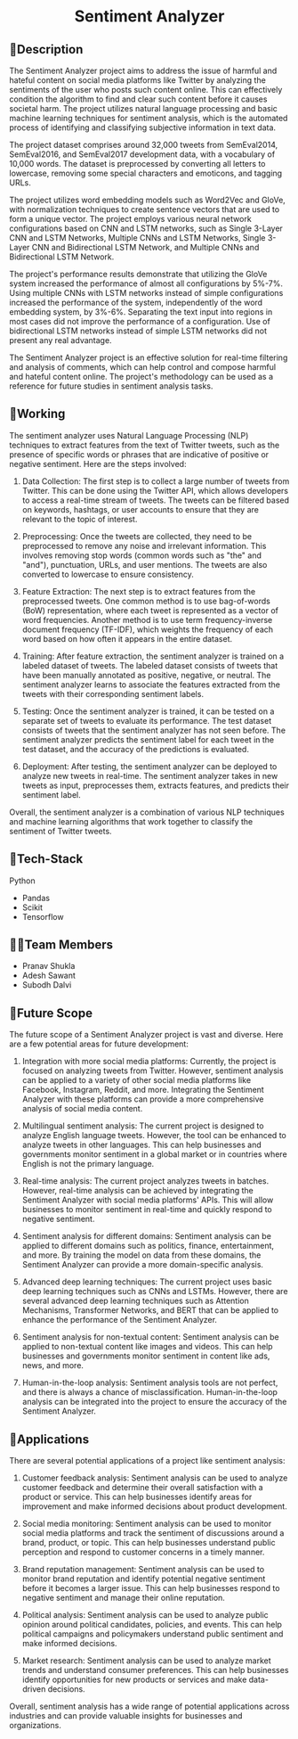 <h1 align="center">
  Sentiment Analyzer
</h1>

## 📝Description

The Sentiment Analyzer project aims to address the issue of harmful and hateful content on social media platforms like Twitter by analyzing the sentiments of the user who posts such content online. This can effectively condition the algorithm to find and clear such content before it causes societal harm. The project utilizes natural language processing and basic machine learning techniques for sentiment analysis, which is the automated process of identifying and classifying subjective information in text data.

The project dataset comprises around 32,000 tweets from SemEval2014, SemEval2016, and SemEval2017 development data, with a vocabulary of 10,000 words. The dataset is preprocessed by converting all letters to lowercase, removing some special characters and emoticons, and tagging URLs.

The project utilizes word embedding models such as Word2Vec and GloVe, with normalization techniques to create sentence vectors that are used to form a unique vector. The project employs various neural network configurations based on CNN and LSTM networks, such as Single 3-Layer CNN and LSTM Networks, Multiple CNNs and LSTM Networks, Single 3-Layer CNN and Bidirectional LSTM Network, and Multiple CNNs and Bidirectional LSTM Network.

The project's performance results demonstrate that utilizing the GloVe system increased the performance of almost all configurations by 5%-7%. Using multiple CNNs with LSTM networks instead of simple configurations increased the performance of the system, independently of the word embedding system, by 3%-6%. Separating the text input into regions in most cases did not improve the performance of a configuration. Use of bidirectional LSTM networks instead of simple LSTM networks did not present any real advantage.

The Sentiment Analyzer project is an effective solution for real-time filtering and analysis of comments, which can help control and compose harmful and hateful content online. The project's methodology can be used as a reference for future studies in sentiment analysis tasks.

## 📝Working

The sentiment analyzer uses Natural Language Processing (NLP) techniques to extract features from the text of Twitter tweets, such as the presence of specific words or phrases that are indicative of positive or negative sentiment. Here are the steps involved:

1. Data Collection: The first step is to collect a large number of tweets from Twitter. This can be done using the Twitter API, which allows developers to access a real-time stream of tweets. The tweets can be filtered based on keywords, hashtags, or user accounts to ensure that they are relevant to the topic of interest.

2. Preprocessing: Once the tweets are collected, they need to be preprocessed to remove any noise and irrelevant information. This involves removing stop words (common words such as "the" and "and"), punctuation, URLs, and user mentions. The tweets are also converted to lowercase to ensure consistency.

3. Feature Extraction: The next step is to extract features from the preprocessed tweets. One common method is to use bag-of-words (BoW) representation, where each tweet is represented as a vector of word frequencies. Another method is to use term frequency-inverse document frequency (TF-IDF), which weights the frequency of each word based on how often it appears in the entire dataset.

4. Training: After feature extraction, the sentiment analyzer is trained on a labeled dataset of tweets. The labeled dataset consists of tweets that have been manually annotated as positive, negative, or neutral. The sentiment analyzer learns to associate the features extracted from the tweets with their corresponding sentiment labels.

5. Testing: Once the sentiment analyzer is trained, it can be tested on a separate set of tweets to evaluate its performance. The test dataset consists of tweets that the sentiment analyzer has not seen before. The sentiment analyzer predicts the sentiment label for each tweet in the test dataset, and the accuracy of the predictions is evaluated.

6. Deployment: After testing, the sentiment analyzer can be deployed to analyze new tweets in real-time. The sentiment analyzer takes in new tweets as input, preprocesses them, extracts features, and predicts their sentiment label.

Overall, the sentiment analyzer is a combination of various NLP techniques and machine learning algorithms that work together to classify the sentiment of Twitter tweets.

## 🤖Tech-Stack

Python
- Pandas
- Scikit
- Tensorflow


## 👨‍💻Team Members
- Pranav Shukla
- Adesh Sawant
- Subodh Dalvi


## 🔮Future Scope

The future scope of a Sentiment Analyzer project is vast and diverse. Here are a few potential areas for future development:

1. Integration with more social media platforms: Currently, the project is focused on analyzing tweets from Twitter. However, sentiment analysis can be applied to a variety of other social media platforms like Facebook, Instagram, Reddit, and more. Integrating the Sentiment Analyzer with these platforms can provide a more comprehensive analysis of social media content.

2. Multilingual sentiment analysis: The current project is designed to analyze English language tweets. However, the tool can be enhanced to analyze tweets in other languages. This can help businesses and governments monitor sentiment in a global market or in countries where English is not the primary language.

3. Real-time analysis: The current project analyzes tweets in batches. However, real-time analysis can be achieved by integrating the Sentiment Analyzer with social media platforms' APIs. This will allow businesses to monitor sentiment in real-time and quickly respond to negative sentiment.

4. Sentiment analysis for different domains: Sentiment analysis can be applied to different domains such as politics, finance, entertainment, and more. By training the model on data from these domains, the Sentiment Analyzer can provide a more domain-specific analysis.

5. Advanced deep learning techniques: The current project uses basic deep learning techniques such as CNNs and LSTMs. However, there are several advanced deep learning techniques such as Attention Mechanisms, Transformer Networks, and BERT that can be applied to enhance the performance of the Sentiment Analyzer.

6. Sentiment analysis for non-textual content: Sentiment analysis can be applied to non-textual content like images and videos. This can help businesses and governments monitor sentiment in content like ads, news, and more.

7. Human-in-the-loop analysis: Sentiment analysis tools are not perfect, and there is always a chance of misclassification. Human-in-the-loop analysis can be integrated into the project to ensure the accuracy of the Sentiment Analyzer.

## 💸Applications

There are several potential applications of a project like sentiment analysis:

1. Customer feedback analysis: Sentiment analysis can be used to analyze customer feedback and determine their overall satisfaction with a product or service. This can help businesses identify areas for improvement and make informed decisions about product development.

2. Social media monitoring: Sentiment analysis can be used to monitor social media platforms and track the sentiment of discussions around a brand, product, or topic. This can help businesses understand public perception and respond to customer concerns in a timely manner.

3. Brand reputation management: Sentiment analysis can be used to monitor brand reputation and identify potential negative sentiment before it becomes a larger issue. This can help businesses respond to negative sentiment and manage their online reputation.

4. Political analysis: Sentiment analysis can be used to analyze public opinion around political candidates, policies, and events. This can help political campaigns and policymakers understand public sentiment and make informed decisions.

5. Market research: Sentiment analysis can be used to analyze market trends and understand consumer preferences. This can help businesses identify opportunities for new products or services and make data-driven decisions.

Overall, sentiment analysis has a wide range of potential applications across industries and can provide valuable insights for businesses and organizations.
